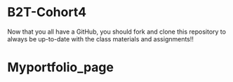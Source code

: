 # B2T-Cohort4
Now that you all have a GitHub, you should fork and clone this repository to always be up-to-date with the class materials and assignments!!
# Myportfolio_page
